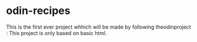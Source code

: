 # odin-recipes

This is the first ever project whhich will be made by following theodinproject :
This project is only based on basic html.
